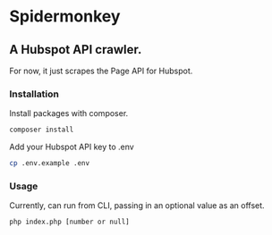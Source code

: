 # Spidermonkey

## A Hubspot API crawler.

For now, it just scrapes the Page API for Hubspot.

### Installation

Install packages with composer.

```php
composer install
```

Add your Hubspot API key to .env

```bash
cp .env.example .env
```

### Usage

Currently, can run from CLI, passing in an optional value as an offset.

```bash
php index.php [number or null]
```
